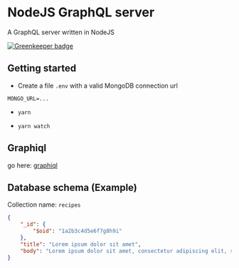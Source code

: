 # NodeJS GraphQL server
A GraphQL server written in NodeJS

[![Greenkeeper badge](https://badges.greenkeeper.io/albertobravi/nodejs-graphql-server.svg)](https://greenkeeper.io/)

## Getting started

- Create a file `.env` with a valid MongoDB connection url
```
MONGO_URL=...
```

- `yarn` 

- `yarn watch`

## Graphiql

go here: [graphiql](http://localhost:8888/graphql/graphiql)

## Database schema (Example)

Collection name: `recipes`
```json
{
    "_id": {
        "$oid": "1a2b3c4d5e6f7g8h9i"
    },
    "title": "Lorem ipsum dolor sit amet",
    "body": "Lorem ipsum dolor sit amet, consectetur adipiscing elit, sed do eiusmod tempor incididunt ut labore et dolore magna aliqua."
}
```

